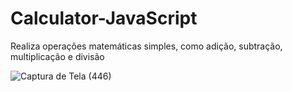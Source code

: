 # Calculator-JavaScript
Realiza operações matemáticas simples, como adição, subtração, multiplicação e divisão

![Captura de Tela (446)](https://github.com/Victoria-Belo/Calculator-JavaScript/assets/86816104/9e523a9e-f6f7-4a3c-a54a-1696205d7446)
